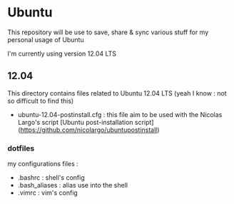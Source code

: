 # Ubuntu
This repository will be use to save, share & sync
various stuff for my personal usage of Ubuntu 

I'm currently using version 12.04 LTS



## 12.04
This directory contains files related to Ubuntu 12.04 LTS (yeah I know : not so difficult to find this)

* ubuntu-12.04-postinstall.cfg : this file aim to be used with the Nicolas Largo's script [Ubuntu post-installation script] (https://github.com/nicolargo/ubuntupostinstall)



### dotfiles
my configurations files :

* .bashrc : shell's config
* .bash_aliases : alias use into the shell
* .vimrc : vim's config


